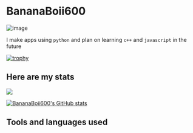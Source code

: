 # BananaBoii600

![image](https://user-images.githubusercontent.com/98301106/161388086-70ea3797-5a2b-4001-8f6c-157ceb7211b7.png)


I make apps using `python` and plan on learning `c++` and `javascript` in the future

[![trophy](https://github-profile-trophy.vercel.app/?username=BananaBoii600&theme=onedark)](https://github.com/BananaBoii600/github-profile-trophy)

## Here are my stats

![](https://komarev.com/ghpvc/?username=BananaBoii600)

[![BananaBoii600's GitHub stats](https://github-readme-stats.vercel.app/api?username=BananaBoii600)](https://github.com/BananaBoii600)

## Tools and languages used
